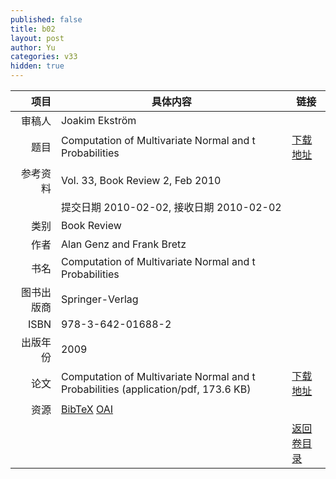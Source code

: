 ```yaml
---
published: false
title: b02
layout: post
author: Yu
categories: v33
hidden: true
---
```


| 项目 | 具体内容 | 链接 |
|---:|---|---|
| 审稿人 | Joakim Ekström| |
| 题目 |Computation of Multivariate Normal and t Probabilities | [下载地址](http://www.jstatsoft.org/v33/b02/paper) |
| 参考资料 |Vol. 33, Book Review 2, Feb 2010 | |
| | 提交日期 2010-02-02, 接收日期 2010-02-02| | 
| 类别 | Book Review| |
| 作者 | Alan Genz and Frank Bretz| |
| 书名| Computation of Multivariate Normal and t Probabilities| |
| 图书出版商 | Springer-Verlag| |
| ISBN | 978-3-642-01688-2| |
| 出版年份 | 2009| |
| 论文 | Computation of Multivariate Normal and t Probabilities  (application/pdf, 173.6 KB)| [下载地址](http://www.jstatsoft.org/v33/b02/paper) |
| 资源 | [BibTeX](http://www.jstatsoft.org/v33/b02/bibtex) [OAI](http://www.jstatsoft.org/oai?verb=GetRecord&identifier=oai.jstatsoft/v33/b02&prefix=oai_dc)| |
| |  | [返回卷目录]({{site.baseurl}}/volume/v33.html) |